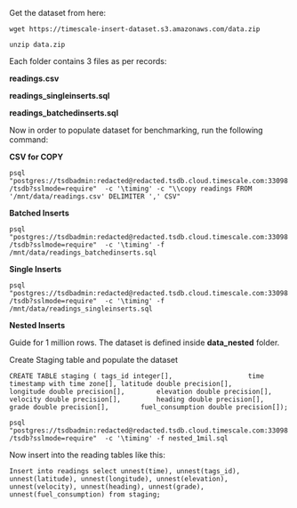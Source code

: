 Get the dataset from here:

`wget https://timescale-insert-dataset.s3.amazonaws.com/data.zip`

`unzip data.zip`

Each folder contains 3 files as per records:

**readings.csv**

**readings_singleinserts.sql** 

**readings_batchedinserts.sql**

Now in order to populate dataset for benchmarking, run the following command:

**CSV for COPY**

`psql "postgres://tsdbadmin:redacted@redacted.tsdb.cloud.timescale.com:33098/tsdb?sslmode=require"  -c '\timing' -c "\\copy readings FROM '/mnt/data/readings.csv' DELIMITER ',' CSV"`

**Batched Inserts**

`psql "postgres://tsdbadmin:redacted@redacted.tsdb.cloud.timescale.com:33098/tsdb?sslmode=require"  -c '\timing' -f /mnt/data/readings_batchedinserts.sql `

**Single Inserts**

`psql "postgres://tsdbadmin:redacted@redacted.tsdb.cloud.timescale.com:33098/tsdb?sslmode=require"  -c '\timing' -f /mnt/data/readings_singleinserts.sql`

**Nested Inserts**

Guide for 1 million rows. The dataset is defined inside **data_nested** folder.

Create Staging table and populate the dataset

`CREATE TABLE staging (
 tags_id integer[],         		 
 time timestamp with time zone[],
 latitude double precision[],		 
 longitude double precision[],		 
 elevation double precision[],		 
 velocity double precision[],		 
 heading double precision[],		 
 grade double precision[],		 
 fuel_consumption double precision[]);`

`psql "postgres://tsdbadmin:redacted@redacted.tsdb.cloud.timescale.com:33098/tsdb?sslmode=require"  -c '\timing' -f nested_1mil.sql`

Now insert into the reading tables like this:

`Insert into readings select unnest(time),
                        	 unnest(tags_id),
                        	 unnest(latitude),
                        	 unnest(longitude),
                        	 unnest(elevation),
                        	 unnest(velocity),
                        	 unnest(heading),
                        	 unnest(grade),
                        	 unnest(fuel_consumption) from staging;`
